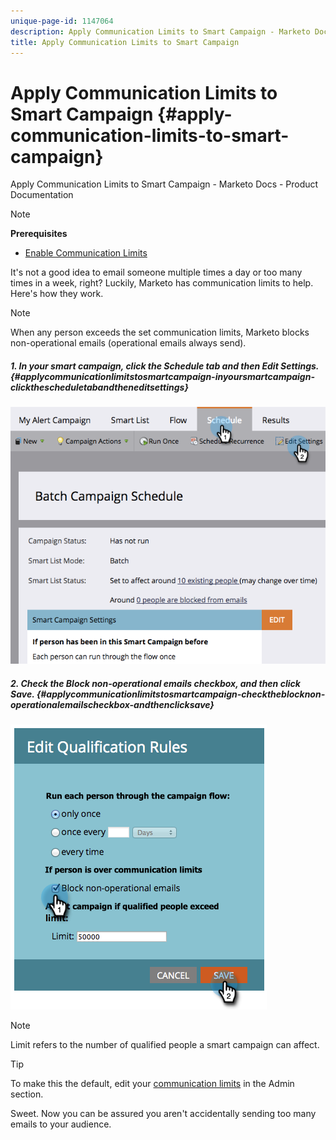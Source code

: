 ```yaml
---
unique-page-id: 1147064
description: Apply Communication Limits to Smart Campaign - Marketo Docs - Product Documentation
title: Apply Communication Limits to Smart Campaign
---
```


# Apply Communication Limits to Smart Campaign {#apply-communication-limits-to-smart-campaign}

Apply Communication Limits to Smart Campaign - Marketo Docs - Product Documentation

>[!NOTE]
>
>**Prerequisites**
>
>* [Enable Communication Limits](../../../../../welcome-to-marketo-docs/product-docs/administration/email-setup/enable-communication-limits.md)
>

It's not a good idea to email someone multiple times a day or too many times in a week, right? Luckily, Marketo has communication limits to help. Here's how they work.

>[!NOTE]
>
>When any person exceeds the set communication limits, Marketo blocks non-operational emails (operational emails always send).

##### 1. In your smart campaign, click the Schedule tab and then Edit Settings. {#applycommunicationlimitstosmartcampaign-inyoursmartcampaign-clickthescheduletabandtheneditsettings}

![](assets/programeditsettings-hands-1.png)  

##### 2. Check the Block non-operational emails checkbox, and then click Save. {#applycommunicationlimitstosmartcampaign-checktheblocknon-operationalemailscheckbox-andthenclicksave}

![](assets/apply-communication-limits-to-smart-campaign.png)

>[!NOTE]
>
>Limit refers to the number of qualified people a smart campaign can affect.

>[!TIP]
>
>To make this the default, edit your [communication limits](../../../../../welcome-to-marketo-docs/product-docs/administration/email-setup/enable-communication-limits.md) in the Admin section.

Sweet. Now you can be assured you aren't accidentally sending too many emails to your audience. 